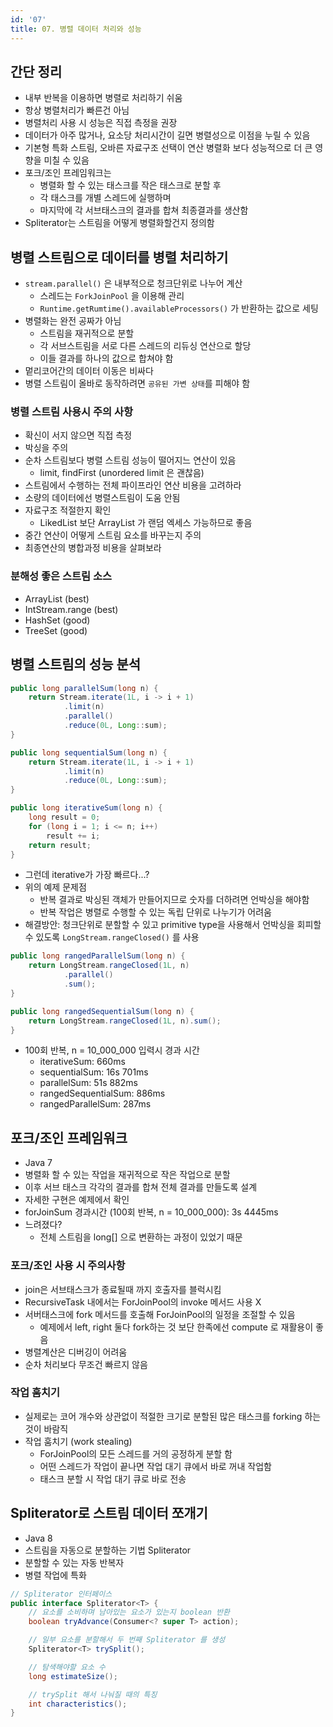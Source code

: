 ```yaml
---
id: '07'
title: 07. 병렬 데이터 처리와 성능
---
```


## 간단 정리

- 내부 반복을 이용하면 병렬로 처리하기 쉬움
- 항상 병렬처리가 빠른건 아님
- 병렬처리 사용 시 성능은 직접 측정을 권장
- 데이터가 아주 많거나, 요소당 처리시간이 길면 병렬성으로 이점을 누릴 수 있음
- 기본형 특화 스트림, 오바른 자료구조 선택이 연산 병렬화 보다 성능적으로 더 큰 영향을 미칠 수 있음
- 포크/조인 프레임워크는
  - 병렬화 할 수 있는 태스크를 작은 태스크로 분할 후
  - 각 태스크를 개별 스레드에 실행하며
  - 마지막에 각 서브태스크의 결과를 합쳐 최종결과를 생산함
- Spliterator는 스트림을 어떻게 병렬화할건지 정의함

## 병렬 스트림으로 데이터를 병렬 처리하기

- `stream.parallel()` 은 내부적으로 청크단위로 나누어 계산
  - 스레드는 `ForkJoinPool` 을 이용해 관리
  - `Runtime.getRumtime().availableProcessors()` 가 반환하는 값으로 세팅
- 병렬화는 완전 공짜가 아님
  - 스트림을 재귀적으로 분할
  - 각 서브스트림을 서로 다른 스레드의 리듀싱 연산으로 할당
  - 이들 결과를 하나의 값으로 합쳐야 함
- 멑리코어간의 데이터 이동은 비싸다
- 병렬 스트림이 올바로 동작하려면 `공유된 가변 상태`를 피해야 함

### 병렬 스트림 사용시 주의 사항

- 확신이 서지 않으면 직접 측정
- 박싱을 주의
- 순차 스트림보다 병렬 스트림 성능이 떨어지느 연산이 있음
  - limit, findFirst (unordered limit 은 괜찮음)
- 스트림에서 수행하는 전체 파이프라인 연산 비용을 고려하라
- 소량의 데이터에선 병렬스트림이 도움 안됨
- 자료구조 적절한지 확인
  - LikedList 보단 ArrayList 가 랜덤 엑세스 가능하므로 좋음
- 중간 연산이 어떻게 스트림 요소를 바꾸는지 주의
- 최종연산의 병합과정 비용을 살펴보라

### 분해성 좋은 스트림 소스

- ArrayList (best)
- IntStream.range (best)
- HashSet (good)
- TreeSet (good)

## 병렬 스트림의 성능 분석

```java
public long parallelSum(long n) {
    return Stream.iterate(1L, i -> i + 1)
            .limit(n)
            .parallel()
            .reduce(0L, Long::sum);
}

public long sequentialSum(long n) {
    return Stream.iterate(1L, i -> i + 1)
            .limit(n)
            .reduce(0L, Long::sum);
}

public long iterativeSum(long n) {
    long result = 0;
    for (long i = 1; i <= n; i++)
        result += i;
    return result;
}
```

- 그런데 iterative가 가장 빠르다...?
- 위의 예제 문제점
  - 반복 결과로 박싱된 객체가 만들어지므로 숫자를 더하려면 언박싱을 해야함
  - 반복 작업은 병렬로 수행할 수 있는 독립 단위로 나누기가 어려움
- 해결방안: 청크단위로 분할할 수 있고 primitive type을 사용해서 언박싱을 회피할 수 있도록 `LongStream.rangeClosed()` 를 사용

```java
public long rangedParallelSum(long n) {
    return LongStream.rangeClosed(1L, n)
            .parallel()
            .sum();
}

public long rangedSequentialSum(long n) {
    return LongStream.rangeClosed(1L, n).sum();
}
```

- 100회 반복, n = 10_000_000 입력시 경과 시간
  - iterativeSum: 660ms
  - sequentialSum: 16s 701ms
  - parallelSum: 51s 882ms
  - rangedSequentialSum: 886ms
  - rangedParallelSum: 287ms

## 포크/조인 프레임워크

- Java 7
- 병렬화 할 수 있는 작업을 재귀적으로 작은 작업으로 분할
- 이후 서브 태스크 각각의 결과를 합쳐 전체 결과를 만들도록 설계
- 자세한 구현은 예제에서 확인
- forJoinSum 경과시간 (100회 반복, n = 10_000_000): 3s 4445ms
- 느려졌다?
  - 전체 스트림을 long[] 으로 변환하는 과정이 있었기 때문

### 포크/조인 사용 시 주의사항

- join은 서브태스크가 종료될때 까지 호출자를 블럭시킴
- RecursiveTask 내에서는 ForJoinPool의 invoke 메서드 사용 X
- 서버태스크에 fork 메서드를 호출해 ForJoinPool의 일정을 조절할 수 있음
  - 예제에서 left, right 둘다 fork하는 것 보단 한족에선 compute 로 재활용이 좋음
- 병렬계산은 디버깅이 어려움
- 순차 처리보다 무조건 빠르지 않음

### 작업 훔치기

- 실제로는 코어 개수와 상관없이 적절한 크기로 분할된 많은 태스크를 forking 하는 것이 바람직
- 작업 훔치기 (work stealing)
  - ForJoinPool의 모든 스레드를 거의 공정하게 분할 함
  - 어떤 스레드가 작업이 끝나면 작업 대기 큐에서 바로 꺼내 작업함
  - 태스크 분할 시 작업 대기 큐로 바로 전송

## Spliterator로 스트림 데이터 쪼개기

- Java 8
- 스트림을 자동으로 분할하는 기법 Spliterator
- 분할할 수 있는 자동 반복자
- 병렬 작업에 특화

```java
// Spliterator 인터페이스
public interface Spliterator<T> {
    // 요소를 소비하며 남아있는 요소가 있는지 boolean 반환
    boolean tryAdvance(Consumer<? super T> action);

    // 일부 요소를 분할해서 두 번째 Spliterator 를 생성
    Spliterator<T> trySplit();

    // 탐색해야할 요소 수
    long estimateSize();

    // trySplit 해서 나눠질 때의 특징
    int characteristics();
}
```
